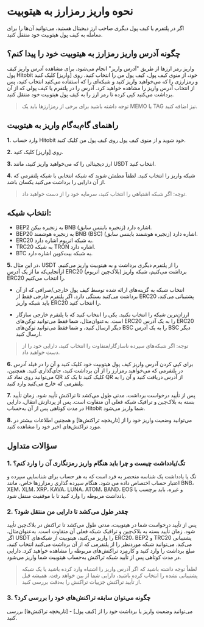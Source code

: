 # نحوه واریز رمزارز به هیتوبیت

اگر در پلتفرم یا کیف پول دیگری صاحب ارز دیجیتال هستید، می‌توانید آن‌ها را برای معامله به کیف پول هیتوبیت خود منتقل کنید.

## چگونه آدرس واریز رمزارز به هیتوبیت خود را پیدا کنم؟

واریز رمز ارزها از طریق "آدرس واریز" انجام می‌شود. برای مشاهده آدرس واریز کیف پول Hitobit خود، از منوی کیف پول، کیف پول من را انتخاب کنید. روی [واریز] کلیک کنید و رمزارزی را که می‌خواهید واریز کنید و شبکه‌ای را که استفاده می‌کنید انتخاب کنید، پس از انتخاب آدرس واریز را مشاهده خواهید کرد. آدرس را در پلتفرم یا کیف پولی که از آن برداشت می‌کنید کپی کرده تا رمز ارز را به کیف پول هیتوبیت خود منتقل کنید.

> توجه داشته باشید برای برخی از رمزارزها باید یک MEMO  یا TAG نیز اضافه کنید. 	

## راهنمای گام‌به‌گام واریز به هیتوبیت

**1.**	وارد حساب Hitobit  خود شوید و از منوی کیف پول روی کیف پول من کلیک کنید.

**2.**	روی [واریز] کلیک کنید.

**3.**	ارز دیجیتالی را که می‌خواهید واریز کنید، مانند USDT انتخاب کنید.

**4.**	شبکه واریز را انتخاب کنید. لطفاً مطمئن شوید که شبکه انتخابی با شبکه پلتفرمی که از آن دارایی را برداشت می‌کنید یکسان باشد.

> توجه: اگر شبکه اشتباهی را انتخاب کنید، سرمایه خود را از دست خواهید داد.

## انتخاب شبکه:

- BEP2 به زنجیره بیکن BNB (زنجیره بایننس سابق) اشاره دارد.
- BEP20 به زنجیره هوشمند BNB (BSC) (زنجیره هوشمند بایننس سابق) اشاره دارد.
- ERC20 به شبکه اتریوم اشاره دارد.
- TRC20 به شبکه TRON اشاره دارد.
- BTC به شبکه بیت‌کوین اشاره دارد.

**5.**	در این مثال، USDT را از پلتفرم دیگری برداشت و به هیتوبیت واریز می‌کنیم. ازآنجایی‌که ما از یک آدرس ERC20 (بلاک‌چین اتریوم) برداشت می‌کنیم، شبکه واریز ERC20 را انتخاب می‌کنیم.

- انتخاب شبکه به گزینه‌های ارائه شده توسط کیف پول خارجی/صرافی که از آن برداشت می‌کنید بستگی دارد. اگر پلتفرم خارجی فقط از ERC20 پشتیبانی می‌کند، باید شبکه واریز ERC20 را انتخاب کنید.

- ارزان‌ترین شبکه را انتخاب نکنید. یکی را انتخاب کنید که با پلتفرم خارجی سازگار است. به‌عنوان‌مثال، شما فقط می‌توانید توکن‌های ERC20 را به یک آدرس ERC20 دیگر ارسال کنید، و شما فقط می‌توانید توکن‌های BSC را به یک آدرس BSC دیگر ارسال کنید.

> توجه: اگر شبکه‌های سپرده ناسازگار/متفاوت را انتخاب کنید، دارایی خود را از دست خواهید داد.

**6.**	برای کپی کردن آدرس واریز کیف پول هیتوبیت خود کلیک کنید و آن را در فیلد آدرس در پلتفرمی که می‌خواهید رمزارز را از آن برداشت کنید، جای‌گذاری کنید.
همچنین، می‌توانید روی نماد کد QR کلیک کنید تا یک کد QR از آدرس دریافت کنید و آن را به پلتفرمی که خارج می‌کنید وارد کنید.

**7.**	پس از تأیید درخواست برداشت، مدتی طول می‌کشد تا تراکنش تأیید شود. زمان تأیید بسته به بلاک‌چین و ترافیک شبکه فعلی آن متفاوت است.
پس از پردازش انتقال، دارایی  در مدت کوتاهی پس از آن به‌حساب Hitobit  شما واریز می‌شود.

**8.**	می‌توانید وضعیت واریز خود را از [تاریخچه تراکنش‌ها] و همچنین اطلاعات بیشتر در مورد تراکنش‌های اخیر خود را مشاهده کنید.

## سؤالات متداول

### 1.	تگ/یادداشت چیست و چرا باید هنگام واریز رمزنگاری آن را وارد کنم؟

تگ یا یادداشت یک شناسه منحصر به فرد است که به هر حساب برای شناسایی سپرده و اعتبار حساب اختصاص داده می شود. هنگام سپرده گذاری رمزارزها خاص، مانند BNB، XEM، XLM، XRP، KAVA، LUNA، ATOM، BAND، EOS و غیره، باید برچسب یا یادداشت مربوطه را وارد کنید تا با موفقیت منتقل شود.

### 2.	چقدر طول می‌کشد تا دارایی من منتقل شود؟

پس از تأیید درخواست شما در هیتوبیت، مدتی طول می‌کشد تا تراکنش در بلاک‌چین تأیید شود. زمان تأیید بسته به بلاک‌چین و ترافیک شبکه فعلی آن متفاوت است. 
به‌عنوان‌مثال، اگر USDT را واریز می‌کنید، هیتوبیت از شبکه‌های ERC20، BEP2 و TRC20 پشتیبانی می‌کند. می‌توانید شبکه موردنظر را از پلتفرمی که از آن برداشت می‌کنید انتخاب کنید، مبلغ برداشت را وارد کنید و کارمزد تراکنش‌های مربوطه را مشاهده خواهید کرد.
دارایی در مدت کوتاهی پس از تأیید شبکه تراکنش به‌حساب هیتوبیت شما واریز می‌شود.

> لطفاً توجه داشته باشید که اگر آدرس واریز را اشتباه وارد کرده باشید یا یک شبکه پشتیبانی نشده را انتخاب کرده باشید، دارایی شما از بین خواهد رفت. همیشه قبل از تأیید تراکنش جزییات تراکنش را به‌دقت بررسی کنید.

### 3.	 چگونه می‌توان سابقه تراکنش‌های خود را بررسی کرد؟

می‌توانید وضعیت واریز یا برداشت خود را از [کیف پول] - [تاریخچه تراکنش‌ها] بررسی کنید.

